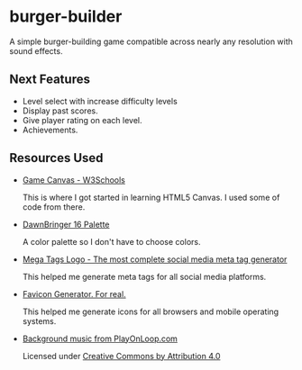 # burger-builder
A simple burger-building game compatible across nearly any resolution with sound effects.

## Next Features
* Level select with increase difficulty levels
* Display past scores.
* Give player rating on each level.
* Achievements.

## Resources Used
* [Game Canvas - W3Schools](https://www.w3schools.com/graphics/game_canvas.asp)

    This is where I got started in learning HTML5 Canvas. I used some of code from there.

* [DawnBringer 16 Palette](https://lospec.com/palette-list/dawnbringer-16)

    A color palette so I don't have to choose colors.

* [Mega Tags Logo - The most complete social media meta tag generator](https://megatags.co)

    This helped me generate meta tags for all social media platforms.

* [Favicon Generator. For real.](https://realfavicongenerator.net)

    This helped me generate icons for all browsers and mobile operating systems.

* [Background music from PlayOnLoop.com](https://www.playonloop.com/)

    Licensed under [Creative Commons by Attribution 4.0](https://creativecommons.org/licenses/by/4.0/)